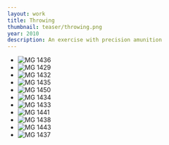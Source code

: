 ```yaml
---
layout: work
title: Throwing
thumbnail: teaser/throwing.png
year: 2010
description: An exercise with precision amunition
---
```


<ul id="imagelist">

   <li class="nav1592"><img src="{{ site.imageurl }}/throwing/1592.jpg" alt=" MG 1436" title="" /><span class="title"></span></li>
   
   <li class="nav1591"><img src="{{ site.imageurl }}/throwing/1591.jpg" alt=" MG 1429" title="" /><span class="title"></span></li>
   
   <li class="nav1590"><img src="{{ site.imageurl }}/throwing/1590.jpg" alt=" MG 1432" title="" /><span class="title"></span></li>
   
   <li class="nav1589"><img src="{{ site.imageurl }}/throwing/1589.jpg" alt=" MG 1435" title="" /><span class="title"></span></li>
   
   <li class="nav1588"><img src="{{ site.imageurl }}/throwing/1588.jpg" alt=" MG 1450" title="" /><span class="title"></span></li>
   
   <li class="nav1587"><img src="{{ site.imageurl }}/throwing/1587.jpg" alt=" MG 1434" title="" /><span class="title"></span></li>
   
   <li class="nav1586"><img src="{{ site.imageurl }}/throwing/1586.jpg" alt=" MG 1433" title="" /><span class="title"></span></li>
   
   <li class="nav1585"><img src="{{ site.imageurl }}/throwing/1585.jpg" alt=" MG 1441" title="" /><span class="title"></span></li>
   
   <li class="nav1593"><img src="{{ site.imageurl }}/throwing/1593.jpg" alt=" MG 1438" title="" /><span class="title"></span></li>
   
   <li class="nav1594"><img src="{{ site.imageurl }}/throwing/1594.jpg" alt=" MG 1443" title="" /><span class="title"></span></li>
   
   <li class="nav1595"><img src="{{ site.imageurl }}/throwing/1595.jpg" alt=" MG 1437" title="" /><span class="title"></span></li>

</ul>